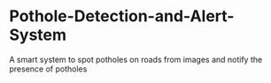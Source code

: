 # Pothole-Detection-and-Alert-System
A smart system to spot potholes on roads from images and notify the
presence of potholes 
